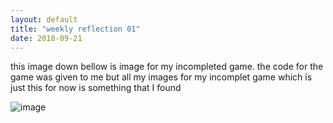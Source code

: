```yaml
---
layout: default
title: "weekly reflection 01"
date: 2018-09-21
---
```

<p> this image down bellow is image for my incompleted game. the code for the game was given to me but all my images for my incomplet game which is just this for now is something that I found</p> 

![image](/image/24999956_1509478176.21.png)
